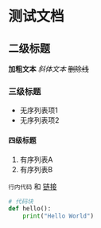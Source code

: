 # 测试文档

## 二级标题
**加粗文本** *斜体文本* ~~删除线~~

### 三级标题
- 无序列表项1
- 无序列表项2

#### 四级标题
1. 有序列表A
2. 有序列表B

`行内代码` 和 [链接](https://example.com)

```python
# 代码块
def hello():
    print("Hello World")
```

